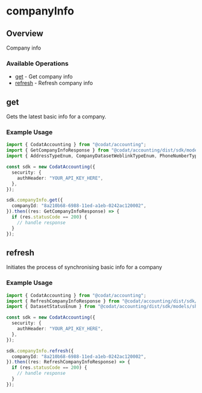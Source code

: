# companyInfo

## Overview

Company info

### Available Operations

* [get](#get) - Get company info
* [refresh](#refresh) - Refresh company info

## get

Gets the latest basic info for a company.

### Example Usage

```typescript
import { CodatAccounting } from "@codat/accounting";
import { GetCompanyInfoResponse } from "@codat/accounting/dist/sdk/models/operations";
import { AddressTypeEnum, CompanyDatasetWeblinkTypeEnum, PhoneNumberTypeEnum } from "@codat/accounting/dist/sdk/models/shared";

const sdk = new CodatAccounting({
  security: {
    authHeader: "YOUR_API_KEY_HERE",
  },
});

sdk.companyInfo.get({
  companyId: "8a210b68-6988-11ed-a1eb-0242ac120002",
}).then((res: GetCompanyInfoResponse) => {
  if (res.statusCode == 200) {
    // handle response
  }
});
```

## refresh

Initiates the process of synchronising basic info for a company

### Example Usage

```typescript
import { CodatAccounting } from "@codat/accounting";
import { RefreshCompanyInfoResponse } from "@codat/accounting/dist/sdk/models/operations";
import { DatasetStatusEnum } from "@codat/accounting/dist/sdk/models/shared";

const sdk = new CodatAccounting({
  security: {
    authHeader: "YOUR_API_KEY_HERE",
  },
});

sdk.companyInfo.refresh({
  companyId: "8a210b68-6988-11ed-a1eb-0242ac120002",
}).then((res: RefreshCompanyInfoResponse) => {
  if (res.statusCode == 200) {
    // handle response
  }
});
```
